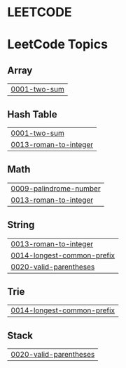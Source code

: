 # LEETCODE
<!---LeetCode Topics Start-->
# LeetCode Topics
## Array
|  |
| ------- |
| [0001-two-sum](https://github.com/pravalikakilari18/LEETCODE/tree/master/0001-two-sum) |
## Hash Table
|  |
| ------- |
| [0001-two-sum](https://github.com/pravalikakilari18/LEETCODE/tree/master/0001-two-sum) |
| [0013-roman-to-integer](https://github.com/pravalikakilari18/LEETCODE/tree/master/0013-roman-to-integer) |
## Math
|  |
| ------- |
| [0009-palindrome-number](https://github.com/pravalikakilari18/LEETCODE/tree/master/0009-palindrome-number) |
| [0013-roman-to-integer](https://github.com/pravalikakilari18/LEETCODE/tree/master/0013-roman-to-integer) |
## String
|  |
| ------- |
| [0013-roman-to-integer](https://github.com/pravalikakilari18/LEETCODE/tree/master/0013-roman-to-integer) |
| [0014-longest-common-prefix](https://github.com/pravalikakilari18/LEETCODE/tree/master/0014-longest-common-prefix) |
| [0020-valid-parentheses](https://github.com/pravalikakilari18/LEETCODE/tree/master/0020-valid-parentheses) |
## Trie
|  |
| ------- |
| [0014-longest-common-prefix](https://github.com/pravalikakilari18/LEETCODE/tree/master/0014-longest-common-prefix) |
## Stack
|  |
| ------- |
| [0020-valid-parentheses](https://github.com/pravalikakilari18/LEETCODE/tree/master/0020-valid-parentheses) |
<!---LeetCode Topics End-->